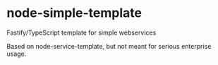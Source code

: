 # node-simple-template
Fastify/TypeScript template for simple webservices

Based on node-service-template, but not meant for serious enterprise usage.
